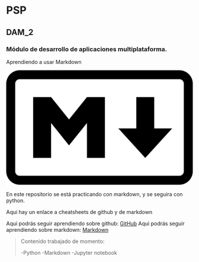 # PSP 
## DAM_2

### Módulo de desarrollo de aplicaciones multiplataforma.

Aprendiendo a usar Markdown

![imagen](utils/Markdown.png)

En este repositorio se está practicando con markdown, y se seguira con python. 

Aqui hay un enlace a cheatsheets de github y de markdown

Aqui podrás seguir aprendiendo sobre github: [GitHub]([http://www.google.es](https://education.github.com/git-cheat-sheet-education.pdf))
Aqui podrás seguir aprendiendo sobre markdown: [Markdown]([http://www.google.es](https://www.markdownguide.org/cheat-sheet/))

> Contenido trabajado de momento:
> 
> -Python
> -Markdown
> -Jupyter notebook



